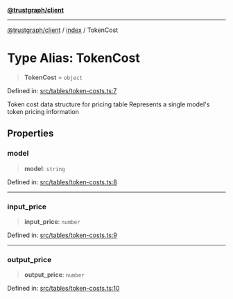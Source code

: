 [**@trustgraph/client**](../../README.md)

***

[@trustgraph/client](../../README.md) / [index](../README.md) / TokenCost

# Type Alias: TokenCost

> **TokenCost** = `object`

Defined in: [src/tables/token-costs.ts:7](https://github.com/trustgraph-ai/trustgraph-ts-client/blob/edcc8c01cf9c2f58c76719d5d2aa7058546360d9/src/tables/token-costs.ts#L7)

Token cost data structure for pricing table
Represents a single model's token pricing information

## Properties

### model

> **model**: `string`

Defined in: [src/tables/token-costs.ts:8](https://github.com/trustgraph-ai/trustgraph-ts-client/blob/edcc8c01cf9c2f58c76719d5d2aa7058546360d9/src/tables/token-costs.ts#L8)

***

### input\_price

> **input\_price**: `number`

Defined in: [src/tables/token-costs.ts:9](https://github.com/trustgraph-ai/trustgraph-ts-client/blob/edcc8c01cf9c2f58c76719d5d2aa7058546360d9/src/tables/token-costs.ts#L9)

***

### output\_price

> **output\_price**: `number`

Defined in: [src/tables/token-costs.ts:10](https://github.com/trustgraph-ai/trustgraph-ts-client/blob/edcc8c01cf9c2f58c76719d5d2aa7058546360d9/src/tables/token-costs.ts#L10)
